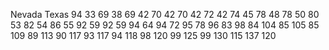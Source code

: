 Nevada	Texas
94	33
69	38
69	42
70	42
70	42
72	42
74	45
78	48
78	50
80	53
82	54
86	55
92	59
92	59
94	64
94	72
95	78
96	83
98	84
104	85
105	85
109	89
113	90
117	93
117	94
118	98
120	99
125	99
130	115
137	120

